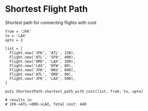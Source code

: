 # Shortest Flight Path
Shortest path for connecting flights with cost

```# Input format
from = 'JFK'
to = 'LAX'
upto = 3

list = [
  Flight.new('JFK', 'ATL', 150),
  Flight.new('ATL', 'SFO', 400),
  Flight.new('ORD', 'LAX', 200),
  Flight.new('LAX', 'DFW', 80),
  Flight.new('JFK', 'HKG', 800),
  Flight.new('ATL', 'ORD', 90),
  Flight.new('JFK', 'LAX', 500),
]

puts ShortestPath.shortest_path_with_cost(list, from, to, upto)

# results in
# JFK->ATL->ORD->LAX, Total cost: 440
